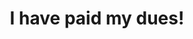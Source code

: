 ---
title: "I have paid my dues!"
layout: default
image: /badges/assets/images/hundred_percent_paid.png
url: //istisiki.github.io/badges/hundred-percent-paid
---